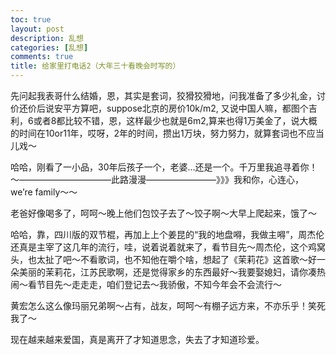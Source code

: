 ```yaml
---
toc: true
layout: post
description: 乱想
categories: [乱想]
comments: true
title: 给家里打电话2（大年三十看晚会时写的）
---
```


先问起我表哥什么结婚，恩，其实是套词，狡猾狡猾地，问我准备了多少礼金，讨价还价后说安平方算吧，suppose北京的房价10k/m2, 又说中国人嘛，都图个吉利，6或者8都比较不错，恩，这样最少也就是6m2,算来也得1万美金了，说大概的时间在10or11年，哎呀，2年的时间，攒出1万块，努力努力，就算套词也不应当儿戏～

 

哈哈，刚看了一小品，30年后孩子一个，老婆…还是一个。千万里我追寻着你！～——————————–此路漫漫————————》》》我和你，心连心，we’re family～～

 

老爸好像喝多了，呵呵～晚上他们包饺子去了～饺子啊～大早上爬起来，饿了～

 

哈哈，靠，四川版的双节棍，再加上上个姜昆的“我的地盘嘚，我做主嘚”，周杰伦还真是主宰了这几年的流行，哇，说着说着就来了，看节目先～周杰伦，这个鸡窝头，也太扯了吧～不看歌词，也不知他在嚼个啥，想起了《茉莉花》这首歌～好一朵美丽的茉莉花，江苏民歌啊，还是觉得家乡的东西最好～我要娶媳妇，请你凑热闹～看节目先～走走走，咱们登记去～我骄傲，不知今年会不会流行～

 

黄宏怎么这么像玛丽兄弟啊～占有，战友，呵呵～有棚子远方来，不亦乐乎！笑死我了～

 

现在越来越来爱国，真是离开了才知道思念，失去了才知道珍爱。